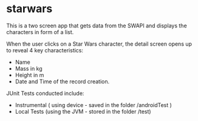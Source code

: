 # starwars
This is a two screen app that gets data from the SWAPI and displays the characters in form of a list. 

When the user clicks on a Star Wars character, the detail screen opens up to reveal 4 key characteristics:

- Name
- Mass in kg
- Height in m
- Date and Time of the record creation.

JUnit Tests conducted include:
- Instrumental ( using device - saved in the folder /androidTest )
- Local Tests (using the JVM - stored in the folder /test)
